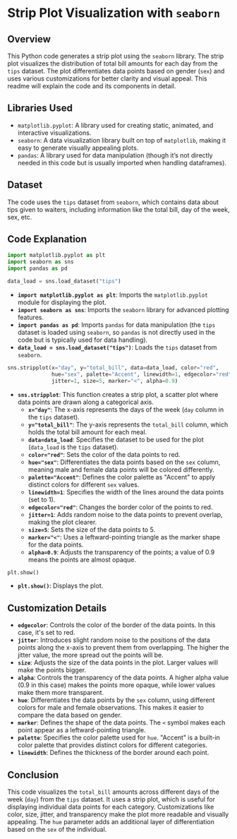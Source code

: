 # Strip Plot Visualization with `seaborn`

## Overview

This Python code generates a strip plot using the `seaborn` library. The strip plot visualizes the distribution of total bill amounts for each day from the `tips` dataset. The plot differentiates data points based on gender (`sex`) and uses various customizations for better clarity and visual appeal. This readme will explain the code and its components in detail.

## Libraries Used

- `matplotlib.pyplot`: A library used for creating static, animated, and interactive visualizations.
- `seaborn`: A data visualization library built on top of `matplotlib`, making it easy to generate visually appealing plots.
- `pandas`: A library used for data manipulation (though it’s not directly needed in this code but is usually imported when handling dataframes).

## Dataset

The code uses the `tips` dataset from `seaborn`, which contains data about tips given to waiters, including information like the total bill, day of the week, sex, etc.

## Code Explanation

```python
import matplotlib.pyplot as plt
import seaborn as sns
import pandas as pd

data_load = sns.load_dataset("tips")
```

- **`import matplotlib.pyplot as plt`**: Imports the `matplotlib.pyplot` module for displaying the plot.
- **`import seaborn as sns`**: Imports the `seaborn` library for advanced plotting features.
- **`import pandas as pd`**: Imports `pandas` for data manipulation (the `tips` dataset is loaded using `seaborn`, so `pandas` is not directly used in the code but is typically used for data handling).
- **`data_load = sns.load_dataset("tips")`**: Loads the `tips` dataset from `seaborn`.

```python
sns.stripplot(x="day", y="total_bill", data=data_load, color="red", 
              hue="sex", palette="Accent", linewidth=1, edgecolor="red", 
              jitter=1, size=5, marker="<", alpha=0.9)
```

- **`sns.stripplot`**: This function creates a strip plot, a scatter plot where data points are drawn along a categorical axis.
  - **`x="day"`**: The x-axis represents the days of the week (`day` column in the `tips` dataset).
  - **`y="total_bill"`**: The y-axis represents the `total_bill` column, which holds the total bill amount for each meal.
  - **`data=data_load`**: Specifies the dataset to be used for the plot (`data_load` is the `tips` dataset).
  - **`color="red"`**: Sets the color of the data points to red.
  - **`hue="sex"`**: Differentiates the data points based on the `sex` column, meaning male and female data points will be colored differently.
  - **`palette="Accent"`**: Defines the color palette as "Accent" to apply distinct colors for different `sex` values.
  - **`linewidth=1`**: Specifies the width of the lines around the data points (set to 1).
  - **`edgecolor="red"`**: Changes the border color of the points to red.
  - **`jitter=1`**: Adds random noise to the data points to prevent overlap, making the plot clearer.
  - **`size=5`**: Sets the size of the data points to 5.
  - **`marker="<"`**: Uses a leftward-pointing triangle as the marker shape for the data points.
  - **`alpha=0.9`**: Adjusts the transparency of the points; a value of 0.9 means the points are almost opaque.

```python
plt.show()
```

- **`plt.show()`**: Displays the plot.

## Customization Details

- **`edgecolor`**: Controls the color of the border of the data points. In this case, it's set to red.
- **`jitter`**: Introduces slight random noise to the positions of the data points along the x-axis to prevent them from overlapping. The higher the jitter value, the more spread out the points will be.
- **`size`**: Adjusts the size of the data points in the plot. Larger values will make the points bigger.
- **`alpha`**: Controls the transparency of the data points. A higher alpha value (0.9 in this case) makes the points more opaque, while lower values make them more transparent.
- **`hue`**: Differentiates the data points by the `sex` column, using different colors for male and female observations. This makes it easier to compare the data based on gender.
- **`marker`**: Defines the shape of the data points. The `<` symbol makes each point appear as a leftward-pointing triangle.
- **`palette`**: Specifies the color palette used for `hue`. "Accent" is a built-in color palette that provides distinct colors for different categories.
- **`linewidth`**: Defines the thickness of the border around each point.

## Conclusion

This code visualizes the `total_bill` amounts across different days of the week (`day`) from the `tips` dataset. It uses a strip plot, which is useful for displaying individual data points for each category. Customizations like color, size, jitter, and transparency make the plot more readable and visually appealing. The `hue` parameter adds an additional layer of differentiation based on the `sex` of the individual.
